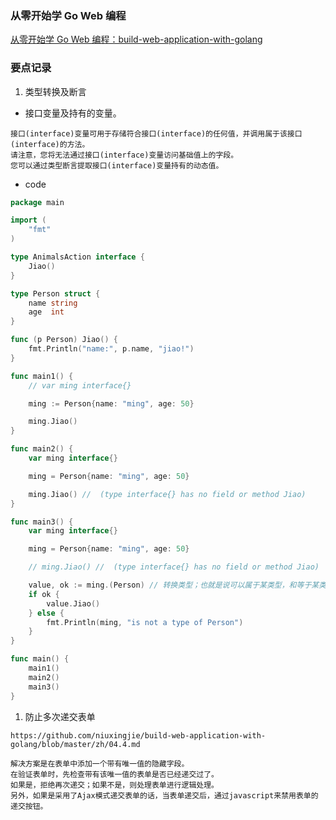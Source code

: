 
### 从零开始学 Go Web 编程

[从零开始学 Go Web 编程：build-web-application-with-golang](https://github.com/astaxie/build-web-application-with-golang)



### 要点记录

1. 类型转换及断言

- 接口变量及持有的变量。
```
接口(interface)变量可用于存储符合接口(interface)的任何值，并调用属于该接口(interface)的方法。
请注意，您将无法通过接口(interface)变量访问基础值上的字段。
您可以通过类型断言提取接口(interface)变量持有的动态值。
```

- code
```go
package main

import (
	"fmt"
)

type AnimalsAction interface {
	Jiao()
}

type Person struct {
	name string
	age  int
}

func (p Person) Jiao() {
	fmt.Println("name:", p.name, "jiao!")
}

func main1() {
	// var ming interface{}

	ming := Person{name: "ming", age: 50}

	ming.Jiao()
}

func main2() {
	var ming interface{}

	ming = Person{name: "ming", age: 50}

	ming.Jiao() //  (type interface{} has no field or method Jiao)
}

func main3() {
	var ming interface{}

	ming = Person{name: "ming", age: 50}

	// ming.Jiao() //  (type interface{} has no field or method Jiao)

	value, ok := ming.(Person) // 转换类型；也就是说可以属于某类型，和等于某类型是不一样的。
	if ok {
		value.Jiao()
	} else {
		fmt.Println(ming, "is not a type of Person")
	}
}

func main() {
	main1()
	main2()
	main3()
}
```


1. 防止多次递交表单
```
https://github.com/niuxingjie/build-web-application-with-golang/blob/master/zh/04.4.md

解决方案是在表单中添加一个带有唯一值的隐藏字段。
在验证表单时，先检查带有该唯一值的表单是否已经递交过了。
如果是，拒绝再次递交；如果不是，则处理表单进行逻辑处理。
另外，如果是采用了Ajax模式递交表单的话，当表单递交后，通过javascript来禁用表单的递交按钮。
```


